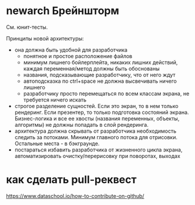 # newarch Брейншторм 

См. юнит-тесты.

Принципы новой архитектуры:
* она должна быть удобной для разработчика
    * понятное и простое расположение файлов
    * минимум лишнего бойлерплейта, никаких лишних действий, каждая переменная/метод должны быть обоснованы
    * названия, подсказывающие разработчику, что от него ждут
    * автоподсказка по ctrl+space не должна высвечивать ничего лишнего
    * разработчику просто перемещаться по всем классам экрана, не требуется ничего искать
* строгое разделение сущностей. Если это экран, то в нем только рендеринг. Если презентер, то только подготовка состояний экрана. Бизнес-логика и все ее хвосты (названия переменных, объекты, алгоритмы) не должны попадать в слой рендеринга.
* архитектура должна скрывать от разработчика необходимость следить за потоками. Минимум главного потока для отрисовки. Остальные места - в бэкграунде.
* постараться избавить разработчика от жизненного цикла экрана, автоматизировать очистку/перерисовку при поворотах, выходах

# как сделать pull-реквест
https://www.dataschool.io/how-to-contribute-on-github/
